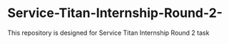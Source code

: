 # Service-Titan-Internship-Round-2-
This repository is designed for Service Titan Internship Round 2 task
